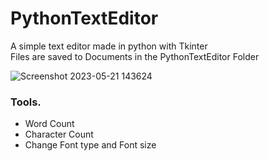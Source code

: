 # PythonTextEditor

A simple text editor made in python with Tkinter\
Files are saved to Documents in the PythonTextEditor Folder

![Screenshot 2023-05-21 143624](https://github.com/AdeebIsmail/PythonTextEditor/assets/51217487/4cfc9fbb-dbb0-4ab3-89e0-4e7f64a7f778)

### Tools.

- Word Count
- Character Count
- Change Font type and Font size
